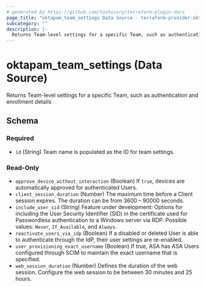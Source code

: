 ```yaml
---
# generated by https://github.com/hashicorp/terraform-plugin-docs
page_title: "oktapam_team_settings Data Source - terraform-provider-oktapam"
subcategory: ""
description: |-
  Returns Team-level settings for a specific Team, such as authentication and enrollment details
---
```


# oktapam_team_settings (Data Source)

Returns Team-level settings for a specific Team, such as authentication and enrollment details



<!-- schema generated by tfplugindocs -->
## Schema

### Required

- `id` (String) Team name is populated as the ID for team settings.

### Read-Only

- `approve_device_without_interaction` (Boolean) If `true`, devices are automatically approved for authenticated Users.
- `client_session_duration` (Number) The maximum time before a Client session expires. The duration can be from 3600 – 90000 seconds.
- `include_user_sid` (String) Feature under development: Options for including the User Security Identifier (SID) in the certificate used for Passwordless authentication to a Windows server via RDP. Possible values: `Never`, `If_Available`, and `Always`.
- `reactivate_users_via_idp` (Boolean) If a disabled or deleted User is able to authenticate through the IdP, their user settings are re-enabled.
- `user_provisioning_exact_username` (Boolean) If true, ASA has ASA Users configured through SCIM to maintain the exact username that is specified.
- `web_session_duration` (Number) Defines the duration of the web session. Configure the web session to be between 30 minutes and 25 hours.


